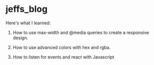 # jeffs_blog

Here's what I learned:
1.  How to use max-width and @media queries to create a responsive design.

2.  How to use advanced colors with hex and rgba.

3.  How to listen for events and react with Javascript
